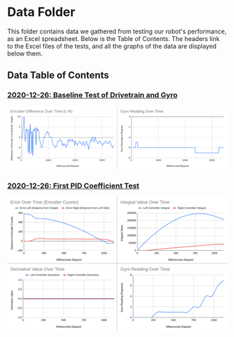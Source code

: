 # Data Folder

This folder contains data we gathered from testing our robot's performance, as an Excel spreadsheet. Below is the Table of Contents. The headers link to the Excel files of the tests, and all the graphs of the data are displayed below them.

## Data Table of Contents

### [2020-12-26: Baseline Test of Drivetrain and Gyro](2020-12-26-datalogLeftRight.xlsx)
![Graphs](2020-12-26-datalogLeftRight-graphs.png)

### [2020-12-26: First PID Coefficient Test](2020-12-26-firstPidTest.xlsx)
![Graphs](2020-12-26-firstPid-graphs.png)
